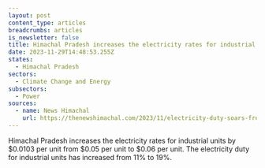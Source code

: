 ```yaml
---
layout: post
content_type: articles
breadcrumbs: articles
is_newsletter: false
title: Himachal Pradesh increases the electricity rates for industrial units
date: 2023-11-29T14:48:53.255Z
states:
  - Himachal Pradesh
sectors:
  - Climate Change and Energy
subsectors:
  - Power
sources:
  - name: News Himachal
    url: https://thenewshimachal.com/2023/11/electricity-duty-soars-from-11-to-19-himachal-pradesh-industries-bear-the-brunt/
---
```

Himachal Pradesh increases the electricity rates for industrial units by $0.0103 per unit from $0.05 per unit to $0.06 per unit. The electricity duty for industrial units has increased from 11% to 19%.
